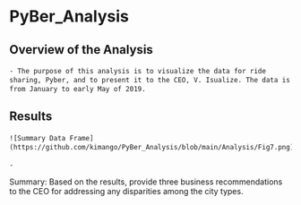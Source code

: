 # **PyBer_Analysis**

## Overview of the Analysis
    - The purpose of this analysis is to visualize the data for ride sharing, Pyber, and to present it to the CEO, V. Isualize. The data is from January to early May of 2019.

## Results
    ![Summary Data Frame](https://github.com/kimango/PyBer_Analysis/blob/main/Analysis/Fig7.png)
  
    - 
Summary: Based on the results, provide three business recommendations to the CEO for addressing any disparities among the city types.
